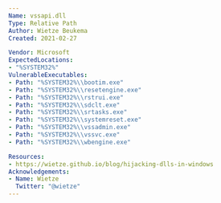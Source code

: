 ```yaml
---
Name: vssapi.dll
Type: Relative Path
Author: Wietze Beukema
Created: 2021-02-27

Vendor: Microsoft
ExpectedLocations:
- "%SYSTEM32%"
VulnerableExecutables:
- Path: "%SYSTEM32%\\bootim.exe"
- Path: "%SYSTEM32%\\resetengine.exe"
- Path: "%SYSTEM32%\\rstrui.exe"
- Path: "%SYSTEM32%\\sdclt.exe"
- Path: "%SYSTEM32%\\srtasks.exe"
- Path: "%SYSTEM32%\\systemreset.exe"
- Path: "%SYSTEM32%\\vssadmin.exe"
- Path: "%SYSTEM32%\\vssvc.exe"
- Path: "%SYSTEM32%\\wbengine.exe"

Resources:
- https://wietze.github.io/blog/hijacking-dlls-in-windows
Acknowledgements:
- Name: Wietze
  Twitter: "@wietze"
---
```

